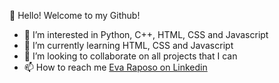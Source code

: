 👋 Hello! Welcome to my Github!
- 👀 I’m interested in Python, C++, HTML, CSS and Javascript
- 🌱 I’m currently learning HTML, CSS and Javascript
- 💞️ I’m looking to collaborate on all projects that I can
- 📫 How to reach me <a href="https://www.linkedin.com/in/evamraposo">Eva Raposo on Linkedin</a>

<!---
evamraposo/evamraposo is a ✨ special ✨ repository because its `README.md` (this file) appears on your GitHub profile.
You can click the Preview link to take a look at your changes.
--->
